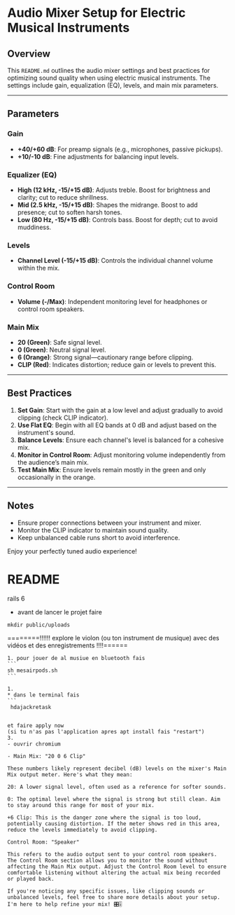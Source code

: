 # Audio Mixer Setup for Electric Musical Instruments

## Overview
This `README.md` outlines the audio mixer settings and best practices for optimizing sound quality when using electric musical instruments. The settings include gain, equalization (EQ), levels, and main mix parameters.

---

## Parameters
### Gain
- **+40/+60 dB**: For preamp signals (e.g., microphones, passive pickups).
- **+10/-10 dB**: Fine adjustments for balancing input levels.

### Equalizer (EQ)
- **High (12 kHz, -15/+15 dB)**: Adjusts treble. Boost for brightness and clarity; cut to reduce shrillness.
- **Mid (2.5 kHz, -15/+15 dB)**: Shapes the midrange. Boost to add presence; cut to soften harsh tones.
- **Low (80 Hz, -15/+15 dB)**: Controls bass. Boost for depth; cut to avoid muddiness.

### Levels
- **Channel Level (-15/+15 dB)**: Controls the individual channel volume within the mix.

### Control Room
- **Volume (-/Max)**: Independent monitoring level for headphones or control room speakers.

### Main Mix
- **20 (Green)**: Safe signal level.
- **0 (Green)**: Neutral signal level.
- **6 (Orange)**: Strong signal—cautionary range before clipping.
- **CLIP (Red)**: Indicates distortion; reduce gain or levels to prevent this.

---

## Best Practices
1. **Set Gain**: Start with the gain at a low level and adjust gradually to avoid clipping (check CLIP indicator).
2. **Use Flat EQ**: Begin with all EQ bands at 0 dB and adjust based on the instrument's sound.
3. **Balance Levels**: Ensure each channel's level is balanced for a cohesive mix.
4. **Monitor in Control Room**: Adjust monitoring volume independently from the audience’s main mix.
5. **Test Main Mix**: Ensure levels remain mostly in the green and only occasionally in the orange.

---

## Notes
- Ensure proper connections between your instrument and mixer.
- Monitor the CLIP indicator to maintain sound quality.
- Keep unbalanced cable runs short to avoid interference.

Enjoy your perfectly tuned audio experience!


# README
rails 6 

- avant de lancer le projet faire


```
mkdir public/uploads
```

========!!!!!! explore le violon (ou ton instrument de musique) avec des vidéos et des enregistrements !!!!======

~~~~~~> enregistre toi et ajoute ton accompagnement  pour jouer et t'enregistrer
1. pour jouer de al musiue en bluetooth fais
```
sh mesairpods.sh
```

1.
* dans le terminal fais 
```
 hdajackretask 


et faire apply now
(si tu n'as pas l'application apres apt install fais "restart")
3.
- ouvrir chromium

- Main Mix: "20 0 6 Clip"

These numbers likely represent decibel (dB) levels on the mixer's Main Mix output meter. Here's what they mean:

20: A lower signal level, often used as a reference for softer sounds.

0: The optimal level where the signal is strong but still clean. Aim to stay around this range for most of your mix.

+6 Clip: This is the danger zone where the signal is too loud, potentially causing distortion. If the meter shows red in this area, reduce the levels immediately to avoid clipping.

Control Room: "Speaker"

This refers to the audio output sent to your control room speakers. The Control Room section allows you to monitor the sound without affecting the Main Mix output. Adjust the Control Room level to ensure comfortable listening without altering the actual mix being recorded or played back.

If you're noticing any specific issues, like clipping sounds or unbalanced levels, feel free to share more details about your setup. I'm here to help refine your mix! 🎛️🎚️


